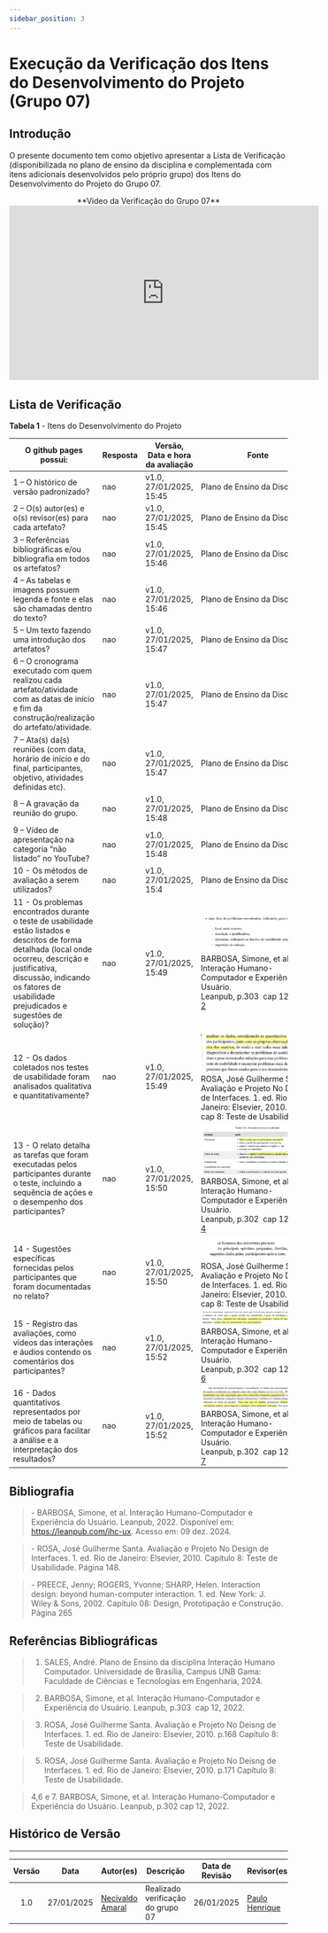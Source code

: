 ```yaml
---
sidebar_position: 3
---
```


# Execução da Verificação dos Itens do Desenvolvimento do Projeto (Grupo 07)

## Introdução

O presente documento tem como objetivo apresentar a Lista de Verificação (disponibilizada no plano de ensino da disciplina e complementada com itens adicionais desenvolvidos pelo próprio grupo) dos Itens do Desenvolvimento do Projeto do Grupo 07.

<center>
**Video da Verificação do Grupo 07**
<iframe width="560" height="315" src="https://www.youtube.com/embed/oGhAirW00ME?si=Tdc9EuT7sckaDEHE" title="YouTube video player" frameborder="0" allow="accelerometer; autoplay; clipboard-write; encrypted-media; gyroscope; picture-in-picture; web-share" referrerpolicy="strict-origin-when-cross-origin" allowfullscreen></iframe>
</center>

## Lista de Verificação

<p style={{ textAlign: 'center', fontSize: '18px' }}><b>Tabela 1</b> - Itens do Desenvolvimento do Projeto</p>

| O github pages possui: | Resposta  | Versão, Data e hora da avaliação  | Fonte | Autor |
|---|---|---|---|---|
| 1 – O histórico de versão padronizado?  |nao|v1.0, 27/01/2025, 15:45|Plano de Ensino da Disciplina [1](./planejamento.md#referências-bibliográficas)|
| 2 – O(s) autor(es) e o(s) revisor(es) para cada artefato?  |nao|v1.0, 27/01/2025, 15:45|Plano de Ensino da Disciplina [1](./planejamento.md#referências-bibliográficas)|
| 3 – Referências bibliográficas e/ou bibliografia em todos os artefatos?    |nao|v1.0, 27/01/2025, 15:46|Plano de Ensino da Disciplina [1](./planejamento.md#referências-bibliográficas)|
| 4 – As tabelas e imagens possuem legenda e fonte e elas são chamadas dentro do texto? |nao|v1.0, 27/01/2025, 15:46|Plano de Ensino da Disciplina [1](./planejamento.md#referências-bibliográficas)|
| 5 – Um texto fazendo uma introdução dos artefatos? |nao|v1.0, 27/01/2025, 15:47|Plano de Ensino da Disciplina [1](./planejamento.md#referências-bibliográficas)|
| 6 – O cronograma executado com quem realizou cada artefato/atividade com as datas de início e fim da construção/realização do artefato/atividade. |nao|v1.0, 27/01/2025, 15:47|Plano de Ensino da Disciplina [1](./planejamento.md#referências-bibliográficas)|
| 7 – Ata(s) da(s) reuniões (com data, horário de início e do final, participantes, objetivo, atividades definidas etc). |nao|v1.0, 27/01/2025, 15:47|Plano de Ensino da Disciplina [1](./planejamento.md#referências-bibliográficas)|
| 8 – A gravação da reunião do grupo. |nao|v1.0, 27/01/2025, 15:48|Plano de Ensino da Disciplina [1](./planejamento.md#referências-bibliográficas)|
| 9 – Vídeo de apresentação na categoria “não listado” no YouTube?  |nao|v1.0, 27/01/2025, 15:48|Plano de Ensino da Disciplina [1](./planejamento.md#referências-bibliográficas)|
| 10 - Os métodos de avaliação a serem utilizados? |nao|v1.0, 27/01/2025, 15:4|Plano de Ensino da Disciplina [1](./planejamento.md#referências-bibliográficas)|
| 11 - Os problemas encontrados durante o teste de usabilidade estão listados e descritos de forma detalhada (local onde ocorreu, descrição e justificativa, discussão, indicando os fatores de usabilidade prejudicados e sugestões de solução)? |nao|v1.0, 27/01/2025, 15:49|![2](../assets/relato-lista-de-problemas-teste-de-usabilidade.jfif) BARBOSA, Simone, et al. Interação Humano-Computador e Experiência do Usuário. Leanpub, p.303  cap 12, 2022. [2](./planejamento.md#referências-bibliográficas) | [Paulo Henrique](https://github.com/paulomh)|
| 12 - Os dados coletados nos testes de usabilidade foram analisados qualitativa e quantitativamente?|nao|v1.0, 27/01/2025, 15:49|![3](../assets/relato-quant-e-quali-teste-de-usabilidade.jfif) ROSA, José Guilherme Santa. Avaliação e Projeto No Deisng de Interfaces. 1. ed. Rio de Janeiro: Elsevier, 2010. p.168 cap 8: Teste de Usabilidade. [3](./planejamento.md#referências-bibliográficas) |[Weverton Rodrigues](https://github.com/vevetin)|
| 13 - O relato detalha as tarefas que foram executadas pelos participantes durante o teste, incluindo a sequência de ações e o desempenho dos participantes? |nao|v1.0, 27/01/2025, 15:50|![4](../assets/relato-questao-13.jfif) BARBOSA, Simone, et al. Interação Humano-Computador e Experiência do Usuário. Leanpub, p.302  cap 12, 2022. [4](./planejamento.md#referências-bibliográficas) |[Necivaldo Amaral](https://github.com/junioramaral22)|
| 14 - Sugestões específicas fornecidas pelos participantes que foram documentadas no relato? |nao|v1.0, 27/01/2025, 15:50|![5](../assets/relato-pos-teste.jfif) ROSA, José Guilherme Santa. Avaliação e Projeto No Deisng de Interfaces. 1. ed. Rio de Janeiro: Elsevier, 2010. p.171 cap 8: Teste de Usabilidade. [5](./planejamento.md#referências-bibliográficas) |[Rodrigo Wendrel](https://github.com/rodwendrel)|
| 15 - Registro das avaliações, como vídeos das interações e áudios contendo os comentários dos participantes? |nao|v1.0, 27/01/2025, 15:52|![6](../assets/relato-registro.jfif) BARBOSA, Simone, et al. Interação Humano-Computador e Experiência do Usuário. Leanpub, p.302  cap 12, 2022. [6](./planejamento.md#referências-bibliográficas)| [Paulo Henrique](https://github.com/paulomh) e [Rodrigo Wendrel](https://github.com/rodwendrel)|
| 16 - Dados quantitativos representados por meio de tabelas ou gráficos para facilitar a análise e a interpretação dos resultados?|nao|v1.0, 27/01/2025, 15:52|![7](../assets/relato-tabelas-e-graficos.jfif) BARBOSA, Simone, et al. Interação Humano-Computador e Experiência do Usuário. Leanpub, p.302  cap 12, 2022. [7](./planejamento.md#referências-bibliográficas)|[Necivaldo Amaral](https://github.com/junioramaral22) e [Weverton Rodrigues](https://github.com/vevetin)|

## Bibliografia

> \- BARBOSA, Simone, et al. Interação Humano-Computador e Experiência do Usuário. Leanpub, 2022. Disponível em: https://leanpub.com/ihc-ux. Acesso em: 09 dez. 2024.

> \- ROSA, José Guilherme Santa. Avaliação e Projeto No Design de Interfaces. 1. ed. Rio de Janeiro: Elsevier, 2010. Capítulo 8: Teste de Usabilidade. Página 148.

> \- PREECE, Jenny; ROGERS, Yvonne; SHARP, Helen. Interaction design: beyond human-computer interaction. 1. ed. New York: J. Wiley & Sons, 2002. Capítulo 08: Design, Prototipação e Construção. Página 265

## Referências Bibliográficas

> 1. SALES, André. Plano de Ensino da disciplina Interação Humano Computador. Universidade de Brasília, Campus UNB Gama: Faculdade de Ciências e Tecnologias em Engenharia, 2024.

> 2. BARBOSA, Simone, et al. Interação Humano-Computador e Experiência do Usuário. Leanpub, p.303  cap 12, 2022.

> 3. ROSA, José Guilherme Santa. Avaliação e Projeto No Deisng de Interfaces. 1. ed. Rio de Janeiro: Elsevier, 2010. p.168  Capítulo 8: Teste de Usabilidade.

> 5. ROSA, José Guilherme Santa. Avaliação e Projeto No Deisng de Interfaces. 1. ed. Rio de Janeiro: Elsevier, 2010. p.171  Capítulo 8: Teste de Usabilidade.

> 4,6 e 7. BARBOSA, Simone, et al. Interação Humano-Computador e Experiência do Usuário. Leanpub, p.302 cap 12, 2022.


## Histórico de Versão
---
| Versão | Data | Autor(es) | Descrição | Data de Revisão | Revisor(es) |
|:---:|:---:|---|---|:---:|---|
| 1.0 | 27/01/2025 | [Necivaldo Amaral](https://github.com/junioramaral22) | Realizado verificação do grupo 07 |26/01/2025| [Paulo Henrique](https://github.com/paulomh) |